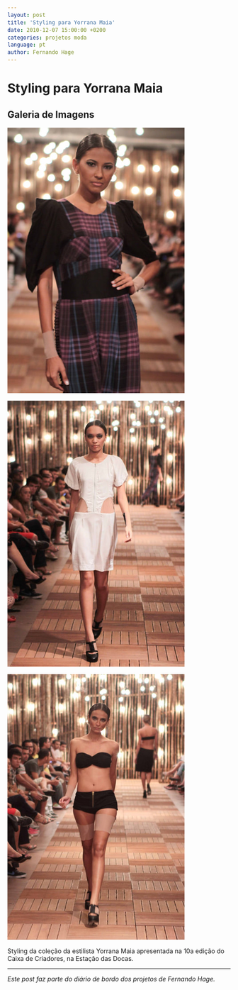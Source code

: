 ```yaml
---
layout: post
title: 'Styling para Yorrana Maia'
date: 2010-12-07 15:00:00 +0200
categories: projetos moda
language: pt
author: Fernando Hage
---
```


# Styling para Yorrana Maia

## Galeria de Imagens

![Styling para Yorrana Maia](/assets/images/styling-para-yorrana-maia-01.jpg)

![Styling para Yorrana Maia](/assets/images/styling-para-yorrana-maia-02.jpg)

![Styling para Yorrana Maia](/assets/images/styling-para-yorrana-maia-03.jpg)

Styling da coleção da estilista Yorrana Maia apresentada na 10a edição do Caixa de Criadores, na Estação das Docas.

---

*Este post faz parte do diário de bordo dos projetos de Fernando Hage.*